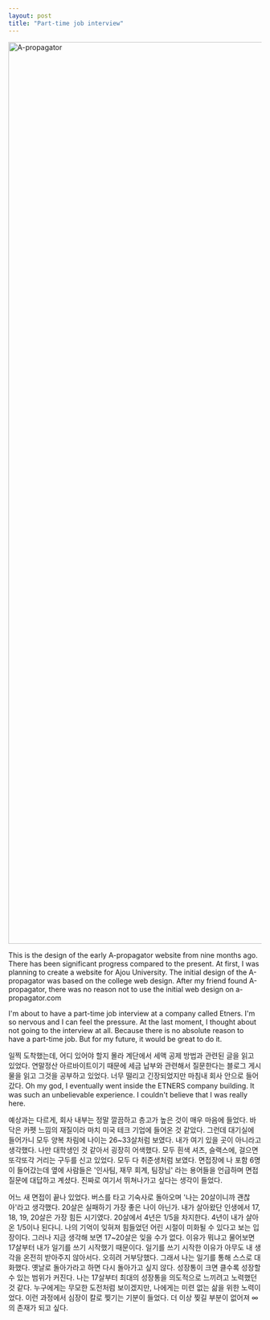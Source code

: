 ```yaml
---
layout: post
title: "Part-time job interview"
---
```



<img width="1796" alt="A-propagator" src="https://github.com/user-attachments/assets/6bd13b5e-f95f-4624-b8fc-8f43531aa029" />


  
This is the design of the early A-propagator website from nine months ago. There has been significant progress compared to the present. At first, I was planning to create a website for Ajou University. The initial design of the A-propagator was based on the college web design. After my friend found A-propagator, there was no reason not to use the initial web design on a-propagator.com







<div class="txt-top"></div>

I'm about to have a part-time job interview at a company called Etners. I'm so nervous and I can feel the pressure. At the last moment, I thought about not going to the interview at all. Because there is no absolute reason to have a part-time job. But for my future, it would be great to do it. 

일찍 도착했는데, 어디 있어야 할지 몰라 계단에서 세액 공제 방법과 관련된 글을 읽고 있었다. 연말정산 아르바이트이기 때문에 세금 납부와 관련해서 질문한다는 블로그 게시물을 읽고 그것을 공부하고 있었다. 너무 떨리고 긴장되었지만 마침내 회사 안으로 들어갔다. Oh my god, I eventually went inside the ETNERS company building. It was such an unbelievable experience. I couldn't believe that I was really here. 

예상과는 다르게, 회사 내부는 정말 깔끔하고 층고가 높은 것이 매우 마음에 들었다. 바닥은 카펫 느낌의 재질이라 마치 미국 테크 기업에 들어온 것 같았다. 그런데 대기실에 들어가니 모두 양복 차림에 나이는 26~33살처럼 보였다. 내가 여기 있을 곳이 아니라고 생각했다. 나만 대학생인 것 같아서 굉장히 어색했다. 모두 흰색 셔츠, 슬랙스에, 걸으면 또각또각 거리는 구두를 신고 있었다. 모두 다 취준생처럼 보였다. 면접장에 나 포함 6명이 들어갔는데 옆에 사람들은 '인사팀, 재무 회계, 팀장님' 라는 용어들을 언급하며 면접 질문에 대답하고 계셨다. 진짜로 여기서 뛰쳐나가고 싶다는 생각이 들었다. 

어느 새 면접이 끝나 있었다. 버스를 타고 기숙사로 돌아오며 '나는 20살이니까 괜찮아'라고 생각했다. 20살은 실패하기 가장 좋은 나이 아닌가. 내가 살아왔단 인생에서 17, 18, 19, 20살은 가장 힘든 시기였다. 20살에서 4년은 1/5을 차지한다. 4년이 내가 살아온 1/5이나 된다니. 나의 기억이 잊혀져 힘들었던 어린 시절이 미화될 수 있다고 보는 입장이다. 그러나 지금 생각해 보면 17~20살은 잊을 수가 없다. 이유가 뭐냐고 물어보면 17살부터 내가 일기를 쓰기 시작했기 때문이다. 일기를 쓰기 시작한 이유가 아무도 내 생각을 온전히 받아주지 않아서다. 오히려 거부당했다. 그래서 나는 일기를 통해 스스로 대화했다. 옛날로 돌아가라고 하면 다시 돌아가고 싶지 않다. 성장통이 크면 클수록 성장할 수 있는 범위가 커진다. 나는 17살부터 최대의 성장통을 의도적으로 느끼려고 노력했던 것 같다. 누구에게는 무모한 도전처럼 보이겠지만, 나에게는 미련 없는 삶을 위한 노력이었다. 이런 과정에서 심장이 칼로 찢기는 기분이 들었다. 더 이상 찢길 부분이 없어져 ∞ 의 존재가 되고 싶다.








